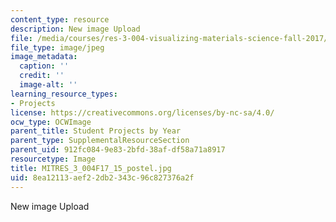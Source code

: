 ```yaml
---
content_type: resource
description: New image Upload
file: /media/courses/res-3-004-visualizing-materials-science-fall-2017/8ea12113aef22db2343c96c827376a2f_MITRES_3_004F17_15_postel.jpg
file_type: image/jpeg
image_metadata:
  caption: ''
  credit: ''
  image-alt: ''
learning_resource_types:
- Projects
license: https://creativecommons.org/licenses/by-nc-sa/4.0/
ocw_type: OCWImage
parent_title: Student Projects by Year
parent_type: SupplementalResourceSection
parent_uid: 912fc084-9e83-2bfd-38af-df58a71a8917
resourcetype: Image
title: MITRES_3_004F17_15_postel.jpg
uid: 8ea12113-aef2-2db2-343c-96c827376a2f
---
```

New image Upload